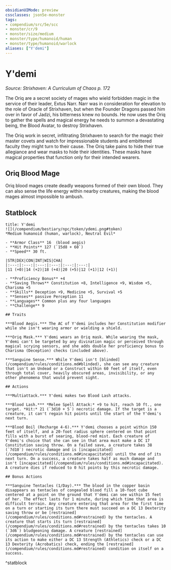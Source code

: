 ```yaml
---
obsidianUIMode: preview
cssclasses: json5e-monster
tags:
- compendium/src/5e/scc
- monster/cr/9
- monster/size/medium
- monster/type/humanoid/human
- monster/type/humanoid/warlock
aliases: ["Y'demi"]
---
```

# Y'demi
*Source: Strixhaven: A Curriculum of Chaos p. 172*  

The Oriq are a secret society of mages who wield forbidden magic in the service of their leader, Extus Narr. Narr was in consideration for elevation to the role of Oracle of Strixhaven, but when the Founder Dragons passed him over in favor of Jadzi, his bitterness knew no bounds. He now uses the Oriq to gather the spells and magical energy he needs to summon a devastating being, the Blood Avatar, to destroy Strixhaven.

The Oriq work in secret, infiltrating Strixhaven to search for the magic their master covets and watch for impressionable students and embittered faculty they might turn to their cause. The Oriq take pains to hide their true allegiance and wear masks to hide their identities. These masks have magical properties that function only for their intended wearers.

## Oriq Blood Mage

Oriq blood mages create deadly weapons formed of their own blood. They can also sense the life energy within nearby creatures, making the blood mages almost impossible to ambush.

## Statblock

```ad-statblock
title: Y'demi
![](/compendium/bestiary/npc/token/ydemi.png#token)
*Medium humanoid (human, warlock), Neutral Evil*

- **Armor Class** 16  (blood aegis)
- **Hit Points** 127 (`15d8 + 60`)
- **Speed** 30 ft.

|STR|DEX|CON|INT|WIS|CHA|
|:---:|:---:|:---:|:---:|:---:|:---:|
|11 (+0)|14 (+2)|18 (+4)|20 (+5)|12 (+1)|12 (+1)|

- **Proficiency Bonus** +4
- **Saving Throws** Constitution +8, Intelligence +9, Wisdom +5, Charisma +5
- **Skills** Deception +9, Medicine +5, Survival +5
- **Senses** passive Perception 11
- **Languages** Common plus any four languages
- **Challenge** 9

## Traits

***Blood Aegis.*** The AC of Y'demi includes her Constitution modifier while she isn't wearing armor or wielding a shield.

***Oriq Mask.*** Y'demi wears an Oriq mask. While wearing the mask, Y'demi can't be targeted by any divination magic or perceived through magical scrying sensors, and she adds double her proficiency bonus to Charisma (Deception) checks (included above).

***Sanguine Sense.*** While Y'demi isn't [blinded](/compendium/rules/conditions.md#blinded), she can see any creature that isn't an Undead or a Construct within 60 feet of itself, even through total cover, heavily obscured areas, invisibility, or any other phenomena that would prevent sight.

## Actions

***Multiattack.*** Y'demi makes two Blood Lash attacks.

***Blood Lash.*** *Melee Spell Attack:* +9 to hit, reach 10 ft., one target. *Hit:* 21 (`3d10 + 5`) necrotic damage. If the target is a creature, it can't regain hit points until the start of the Y'demi's next turn.

***Blood Boil (Recharge 4-6).*** Y'demi chooses a point within 150 feet of itself, and a 20-foot radius sphere centered on that point fills with a burst of searing, blood-red mist. Each creature of Y'demi's choice that she can see in that area must make a DC 17 Constitution saving throw. On a failed save, a creature takes 38 (`7d10`) necrotic damage and is [incapacitated](/compendium/rules/conditions.md#incapacitated) until the end of its next turn. On a success, a creature takes half as much damage and isn't [incapacitated](/compendium/rules/conditions.md#incapacitated). A creature dies if reduced to 0 hit points by this necrotic damage.

## Bonus Actions

***Sanguine Tentacles (1/Day).*** The blood in the copper basin disappears as tentacles of congealed blood fill a 10-foot cube centered at a point on the ground that Y'demi can see within 15 feet of her. The effect lasts for 1 minute, during which time that area is difficult terrain. Any creature entering that area for the first time on a turn or starting its turn there must succeed on a DC 13 Dexterity saving throw or be [restrained](/compendium/rules/conditions.md#restrained) by the tentacles. A creature that starts its turn [restrained](/compendium/rules/conditions.md#restrained) by the tentacles takes 10 (`3d6`) bludgeoning damage. A creature [restrained](/compendium/rules/conditions.md#restrained) by the tentacles can use its action to make either a DC 13 Strength (Athletics) check or a DC 13 Dexterity (Acrobatics) check, ending the [restrained](/compendium/rules/conditions.md#restrained) condition on itself on a success.
```
^statblock